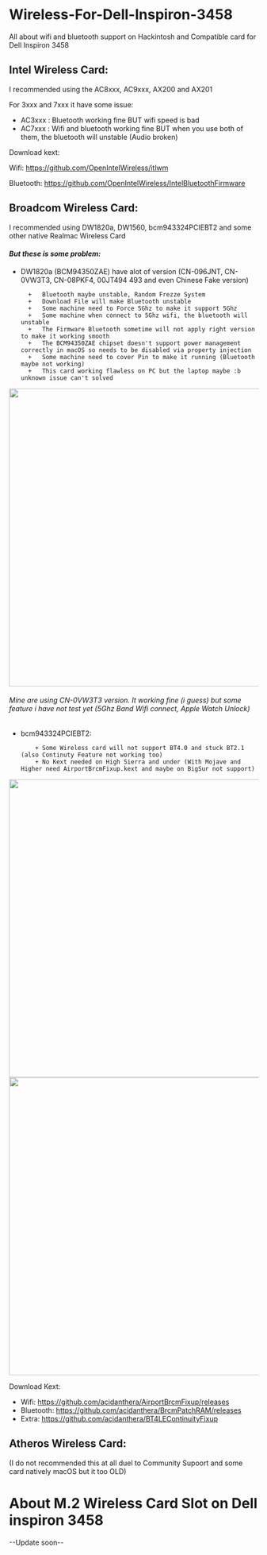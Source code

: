 # Wireless-For-Dell-Inspiron-3458
All about wifi and bluetooth support on Hackintosh and Compatible card for Dell Inspiron 3458

## Intel Wireless Card:
I recommended using the AC8xxx, AC9xxx, AX200 and AX201

For 3xxx and 7xxx it have some issue:
- AC3xxx : Bluetooth working fine BUT wifi speed is bad 
- AC7xxx : Wifi and bluetooth working fine BUT when you use both of them, the bluetooth will unstable (Audio broken)

Download kext: 

Wifi: https://github.com/OpenIntelWireless/itlwm

Bluetooth: https://github.com/OpenIntelWireless/IntelBluetoothFirmware

## Broadcom Wireless Card:
I recommended using DW1820a, DW1560, bcm943324PCIEBT2 and some other native Realmac Wireless Card

#### *But these is some problem:*

- DW1820a (BCM94350ZAE) have alot of version (CN-096JNT, CN-0VW3T3, CN-08PKF4, 00JT494 493 and even Chinese Fake version)

        +   Bluetooth maybe unstable, Random Frezze System
        +   Download File will make Bluetooth unstable
        +   Some machine need to Force 5Ghz to make it support 5Ghz
        +   Some machine when connect to 5Ghz wifi, the bluetooth will unstable
        +   The Firmware Bluetooth sometime will not apply right version to make it working smooth
        +   The BCM94350ZAE chipset doesn't support power management correctly in macOS so needs to be disabled via property injection
        +   Some machine need to cover Pin to make it running (Bluetooth maybe not working)
        +   This card working flawless on PC but the laptop maybe :b unknown issue can't solved

<img align="" src="https://user-images.githubusercontent.com/54585187/115137381-fea4b600-a04f-11eb-818a-ec40ac79d12b.png" width="600">

###### Mine are using CN-0VW3T3 version. It working fine (i guess) but some feature i have not test yet (5Ghz Band Wifi connect, Apple Watch Unlock)

- bcm943324PCIEBT2: 

          + Some Wireless card will not support BT4.0 and stuck BT2.1 (also Continuty Feature not working too)
          + No Kext needed on High Sierra and under (With Mojave and Higher need AirportBrcmFixup.kext and maybe on BigSur not support)

<img align="" src="https://user-images.githubusercontent.com/54585187/115137266-61498200-a04f-11eb-8c8a-e03ce1c02c50.JPG" width="600">
<img align="" src="https://user-images.githubusercontent.com/54585187/115137306-9fdf3c80-a04f-11eb-829c-94b934622e9b.JPG" width="600">

Download Kext: 

- Wifi: https://github.com/acidanthera/AirportBrcmFixup/releases
- Bluetooth: https://github.com/acidanthera/BrcmPatchRAM/releases
- Extra: https://github.com/acidanthera/BT4LEContinuityFixup

## Atheros Wireless Card:

(I do not recommended this at all duel to Community Supoort and some card natively macOS but it too OLD)

# About M.2 Wireless Card Slot on Dell inspiron 3458
--Update soon--
